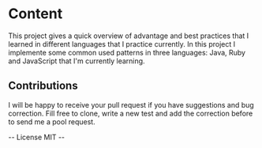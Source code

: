 # Content

This project gives a quick overview of advantage and best practices that I learned in different languages that I practice currently. 
In this project I implemente some common used patterns in three languages: Java, Ruby and JavaScript that I'm currently learning.

## Contributions

I will be happy to receive your pull request if you have suggestions and bug correction.
Fill free to clone, write a new test and add the correction before to send me a pool request.

-- License MIT --